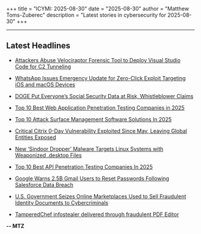 +++
title = "ICYMI: 2025-08-30"
date = "2025-08-30"
author = "Matthew Toms-Zuberec"
description = "Latest stories in cybersecurity for 2025-08-30"
+++

---------------------------------------------------------------------------
## Latest Headlines
- [Attackers Abuse Velociraptor Forensic Tool to Deploy Visual Studio Code for C2 Tunneling](https://thehackernews.com/2025/08/attackers-abuse-velociraptor-forensic.html)

- [WhatsApp Issues Emergency Update for Zero-Click Exploit Targeting iOS and macOS Devices](https://thehackernews.com/2025/08/whatsapp-issues-emergency-update-for.html)

- [DOGE Put Everyone’s Social Security Data at Risk, Whistleblower Claims](https://www.wired.com/story/doge-social-security-data-at-risk-whistleblower/)

- [Top 10 Best Web Application Penetration Testing Companies in 2025](https://cybersecuritynews.com/web-application-penetration-testing-companies/)

- [Top 10 Attack Surface Management Software Solutions In 2025](https://cybersecuritynews.com/attack-surface-management-software-solutions/)

- [Critical Citrix 0-Day Vulnerability Exploited Since May, Leaving Global Entities Exposed](https://cybersecuritynews.com/citrix-0-day-vulnerability-exploited/)

- [New ‘Sindoor Dropper’ Malware Targets Linux Systems with Weaponized .desktop Files](https://cybersecuritynews.com/sindoor-dropper-linux-systems/)

- [Top 10 Best API Penetration Testing Companies In 2025](https://cybersecuritynews.com/best-api-penetration-testing-companies/)

- [Google Warns 2.5B Gmail Users to Reset Passwords Following Salesforce Data Breach](https://cybersecuritynews.com/gmail-users-password-reset/)

- [U.S. Government Seizes Online Marketplaces Used to Sell Fraudulent Identity Documents to Cybercriminals](https://cybersecuritynews.com/u-s-government-seizes-online-marketplaces/)

- [TamperedChef infostealer delivered through fraudulent PDF Editor](https://www.bleepingcomputer.com/news/security/tamperedchef-infostealer-delivered-through-fraudulent-pdf-editor/)

**-- MTZ**